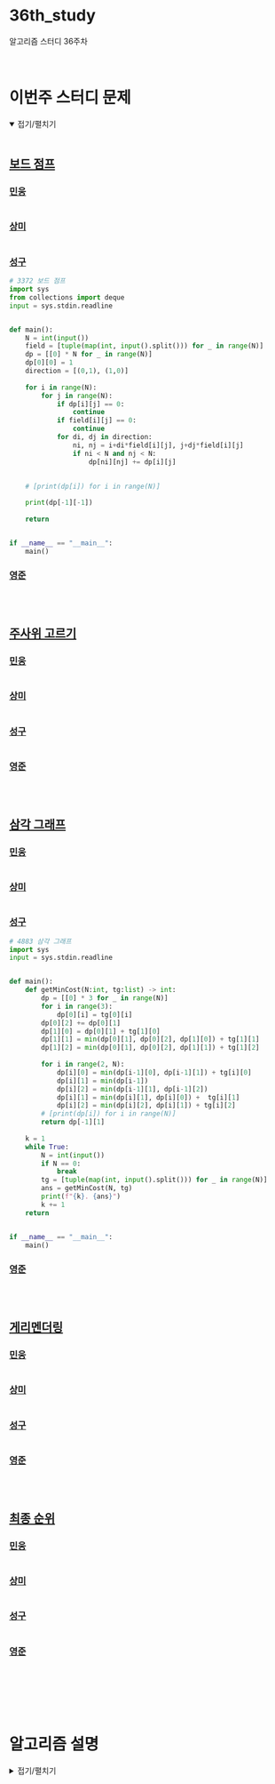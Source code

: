 # 36th_study

알고리즘 스터디 36주차

<br/>

# 이번주 스터디 문제

<details markdown="1" open>
<summary>접기/펼치기</summary>

<br/>

## [보드 점프](https://www.acmicpc.net/problem/3372)

### [민웅](./보드%20점프/민웅.py)

```py

```

### [상미](./보드%20점프/상미.py)

```py

```

### [성구](./보드%20점프/성구.py)

```py
# 3372 보드 점프
import sys
from collections import deque
input = sys.stdin.readline


def main():
    N = int(input())
    field = [tuple(map(int, input().split())) for _ in range(N)]
    dp = [[0] * N for _ in range(N)]
    dp[0][0] = 1
    direction = [(0,1), (1,0)]
        
    for i in range(N):
        for j in range(N):
            if dp[i][j] == 0:
                continue
            if field[i][j] == 0:
                continue
            for di, dj in direction:
                ni, nj = i+di*field[i][j], j+dj*field[i][j]
                if ni < N and nj < N:
                    dp[ni][nj] += dp[i][j]
    
    
    # [print(dp[i]) for i in range(N)]

    print(dp[-1][-1])
                    
    return


if __name__ == "__main__":
    main()
```

### [영준](./보드%20점프/영준.py)

```py
```

<br/>

## [주사위 고르기](https://school.programmers.co.kr/learn/courses/30/lessons/258709)

### [민웅](./주사위%20고르기/민웅.py)

```py
```

### [상미](./주사위%20고르기/상미.py)

```py
```

### [성구](./주사위%20고르기/성구.py)

```py

```

### [영준](./주사위%20고르기/영준.py)

```py
```

<br/>

## [삼각 그래프](https://www.acmicpc.net/problem/4883)

### [민웅](./삼각%20그래프/민웅.py)

```py
```

### [상미](./삼각%20그래프/상미.py)

```py

```

### [성구](./삼각%20그래프/성구.py)

```py
# 4883 삼각 그래프
import sys
input = sys.stdin.readline


def main():
    def getMinCost(N:int, tg:list) -> int:
        dp = [[0] * 3 for _ in range(N)]
        for i in range(3):
            dp[0][i] = tg[0][i]
        dp[0][2] += dp[0][1]
        dp[1][0] = dp[0][1] + tg[1][0]
        dp[1][1] = min(dp[0][1], dp[0][2], dp[1][0]) + tg[1][1]
        dp[1][2] = min(dp[0][1], dp[0][2], dp[1][1]) + tg[1][2]
        
        for i in range(2, N):
            dp[i][0] = min(dp[i-1][0], dp[i-1][1]) + tg[i][0]
            dp[i][1] = min(dp[i-1]) 
            dp[i][2] = min(dp[i-1][1], dp[i-1][2])
            dp[i][1] = min(dp[i][1], dp[i][0]) +  tg[i][1]
            dp[i][2] = min(dp[i][2], dp[i][1]) + tg[i][2]
        # [print(dp[i]) for i in range(N)]
        return dp[-1][1]
    
    k = 1
    while True:
        N = int(input())
        if N == 0:
            break
        tg = [tuple(map(int, input().split())) for _ in range(N)]
        ans = getMinCost(N, tg)
        print(f"{k}. {ans}")
        k += 1
    return


if __name__ == "__main__":
    main()
```

### [영준](./삼각%20그래프/영준.py)

```py

```

<br/>

## [게리멘더링](https://www.acmicpc.net/problem/17471)

### [민웅](./게리멘더링/민웅.py)

```py
```

### [상미](./게리멘더링/상미.py)

```py

```

### [성구](./게리멘더링/성구.py)

```py
```

### [영준](./게리멘더링/영준.py)

```py

```

<br/>

## [최종 순위](https://www.acmicpc.net/problem/3665)

### [민웅](./최종%20순위/민웅.py)

```py
```

### [상미](./최종%20순위/상미.py)

```py

```

### [성구](./최종%20순위/성구.py)

```py
```

### [영준](./최종%20순위/영준.py)

```py

```

<br/>

</details>

<br/><br/>


# 알고리즘 설명

<details markdown="1">
<summary>접기/펼치기</summary>

</details>
